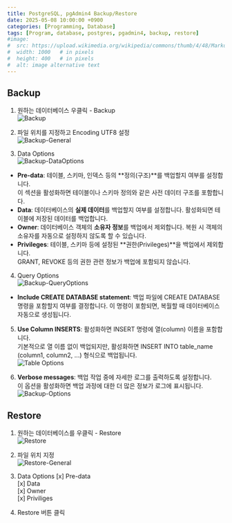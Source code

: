 ```yaml
---
title: PostgreSQL, pgAdmin4 Backup/Restore
date: 2025-05-08 10:00:00 +0900
categories: [Programming, Database]
tags: [Program, database, postgres, pgadmin4, backup, restore]
#image:
#  src: https://upload.wikimedia.org/wikipedia/commons/thumb/4/48/Markdown-mark.svg/1200px-Markdown-mark.svg.png
#  width: 1000   # in pixels
#  height: 400   # in pixels
#  alt: image alternative text
---
```


## Backup

1. 원하는 데이터베이스 우클릭 - Backup   
![Backup](https://i.ibb.co/1tyhPz5K/image.png)

2. 파일 위치를 지정하고 Encoding UTF8 설정   
![Backup-General](https://i.ibb.co/YT1b2mQk/image.png)


3. Data Options   
![Backup-DataOptions](https://i.ibb.co/PvHJfcL3/image.png)
 - **Pre-data**: 테이블, 스키마, 인덱스 등의 **정의(구조)**를 백업할지 여부를 설정합니다.   
이 섹션을 활성화하면 테이블이나 스키마 정의와 같은 사전 데이터 구조를 포함합니다.
 - **Data**: 데이터베이스의 **실제 데이터**를 백업할지 여부를 설정합니다. 활성화되면 테이블에 저장된 데이터를 백업합니다.
 - **Owner**: 데이터베이스 객체의 **소유자 정보**를 백업에서 제외합니다. 복원 시 객체의 소유자를 자동으로 설정하지 않도록 할 수 있습니다.
 - **Privileges**: 테이블, 스키마 등에 설정된 **권한(Privileges)**을 백업에서 제외합니다.   
GRANT, REVOKE 등의 권한 관련 정보가 백업에 포함되지 않습니다.

4. Query Options   
![Backup-QueryOptions](https://i.ibb.co/tTD79tFk/image.png)
 - **Include CREATE DATABASE statement**: 백업 파일에 CREATE DATABASE 명령을 포함할지 여부를 결정합니다. 이 명령이 포함되면, 복월할 때 데이터베이스 자동으로 생성됩니다.

5. **Use Column INSERTS**: 활성화하면 INSERT 명령에 열(column) 이름을 포함합니다.   
 기본적으로 열 이름 없이 백업되지만, 활성화하면 INSERT INTO table_name (column1, column2, ...) 형식으로 백업됩니다.   
![Table Options](https://i.ibb.co/49sgt1S/image.png)

6. **Verbose messages**: 백업 작업 중에 자세한 로그를 출력하도록 설정합니다.   
 이 옵션을 활성화하면 백업 과정에 대한 더 많은 정보가 로그에 표시됩니다.   
![Backup-Options](https://i.ibb.co/W4FW4Vhk/image.png)

## Restore
1. 원하는 데이터베이스를 우클릭 - Restore   
![Restore](https://i.ibb.co/twBPBSsb/image.png)

2. 파일 위치 지정   
![Restore-General](https://i.ibb.co/XffnVDjj/image.png)

3. Data Options
 [x] Pre-data   
 [x] Data   
 [x] Owner   
 [x] Priviliges   

4. Restore 버튼 클릭